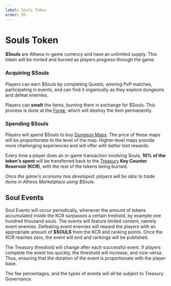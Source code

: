 ```yaml
---
label: Souls Token
order: 95
---
```


# Souls Token
**$Souls** are Atheos in-game currency and have an unlimited supply. This token will be minted and burned as players progress through the game.  

### **Acquiring $Souls**  
Players can earn $Souls by completing Quests, winning PvP matches, participating in events, and can find it organically as they explore dungeons and defeat enemies. 

Players can **smelt** the items, burning them in exchange for $Souls.  This process is done at the [Forge](https://atheosgame.github.io/game/commongrounds/the-forge/), which will destroy the item permanently. 

### **Spending $Souls**   
Players will spend $Souls to buy [Dungeon Maps](https://atheosgame.github.io/game/gameplaymechanics/maps/). The price of these maps will be proportionate to the level of the map. Higher-level maps provide more challenging experiences and will offer with better loot rewards. 

Every time a player does an in-game transaction involving Souls, **10% of the token's spent** will be transferred back to the [Treasury](https://atheosgame.github.io/tokenomics/treasury/) **Key Counter Reservoir (KCR)**, with the rest of the tokens being burned. 

*Once the game's economy has developed, players will be able to trade items in Atheos Marketplace using $Souls.*

## Soul Events

Soul Events will occur periodically, whenever the amount of tokens accumulated inside the KCR surpasses a certain treshold, by example one hundred thousand souls. The events will feature limited content, namely event enemies. Defeating event enemies will reward the players with an appropriate amount of **$SOULS** from the KCR and ranking points. Once the KCR reaches zero, the event will end and rankings will be published. 

The Treasury threshold will change after each successful event. If players complete the event too quickly, the threshold will increase, and vice-versa. Thus, ensuring that the duration of the event is proportionate with the player base. 

The fee percentages, and the types of events will all be subject to Treasury Governance.
